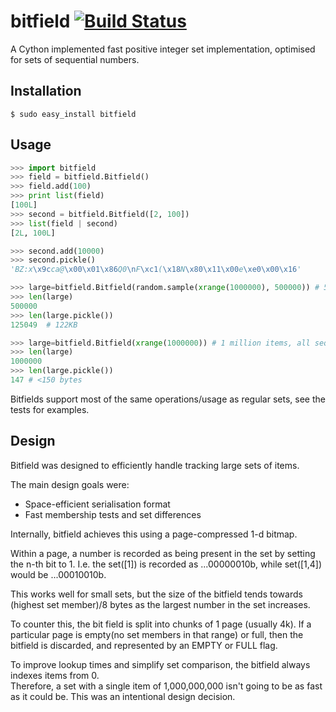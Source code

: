 bitfield [![Build Status](https://travis-ci.org/stestagg/bitfield.png)](https://travis-ci.org/stestagg/bitfield)
========

A Cython implemented fast positive integer set implementation, optimised for sets of sequential numbers.

Installation
---------

```
$ sudo easy_install bitfield
```

Usage
-----

```python
>>> import bitfield
>>> field = bitfield.Bitfield()
>>> field.add(100)
>>> print list(field)
[100L]
>>> second = bitfield.Bitfield([2, 100])
>>> list(field | second)
[2L, 100L]

>>> second.add(10000)
>>> second.pickle()
'BZ:x\x9cca@\x00\x01\x86Q0\nF\xc1(\x18N\x80\x11\x00e\xe0\x00\x16'

>>> large=bitfield.Bitfield(random.sample(xrange(1000000), 500000)) # 500,000 items, randomly distributed
>>> len(large)
500000
>>> len(large.pickle())
125049  # 122KB

>>> large=bitfield.Bitfield(xrange(1000000)) # 1 million items, all sequential
>>> len(large)
1000000
>>> len(large.pickle())
147 # <150 bytes
```

Bitfields support most of the same operations/usage as regular sets, see the tests for examples.

Design
------

Bitfield was designed to efficiently handle tracking large sets of items.

The main design goals were:
 * Space-efficient serialisation format
 * Fast membership tests and set differences

Internally, bitfield achieves this using a page-compressed 1-d bitmap.  

Within a page, a number is recorded as being present in the set by setting the n-th bit to 1.
I.e. the set([1]) is recorded as ...00000010b, while set([1,4]) would be ...00010010b.

This works well for small sets, but the size of the bitfield tends towards (highest set member)/8 bytes as the largest number in the set increases. 

To counter this, the bit field is split into chunks of 1 page (usually 4k).  If a particular page is empty(no set members in that range) or full, 
then the bitfield is discarded, and represented by an EMPTY or FULL flag.

To improve lookup times and simplify set comparison, the bitfield always indexes items from 0.  
Therefore, a set with a single item of 1,000,000,000 isn't going to be as fast as it could be.  This was an intentional design decision.
